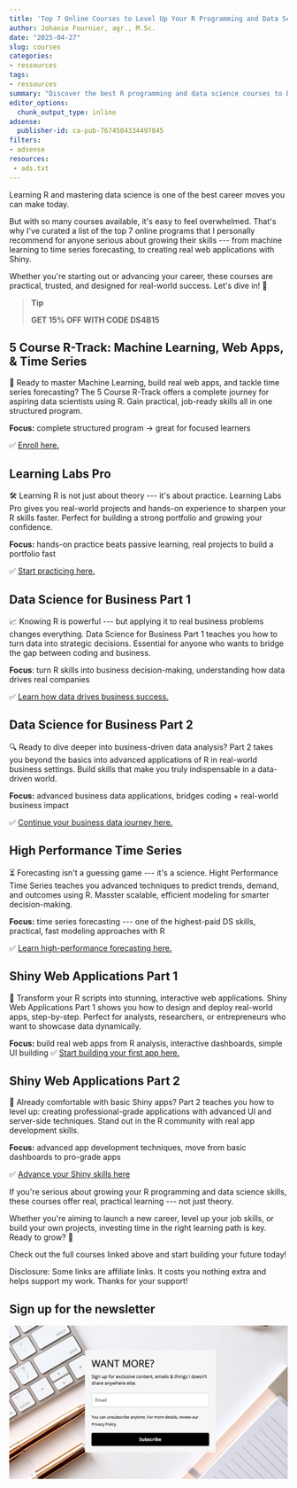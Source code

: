 ```yaml
---
title: 'Top 7 Online Courses to Level Up Your R Programming and Data Science Skills (2025 Edition)'
author: Johanie Fournier, agr., M.Sc.
date: "2025-04-27"
slug: courses
categories:
- ressources
tags:
- ressources
summary: "Discover the best R programming and data science courses to boost your skills, build real-world projects, and grow your career. Start learning smarter today!"
editor_options: 
  chunk_output_type: inline
adsense:
  publisher-id: ca-pub-7674504334497845
filters:
- adsense
resources:
 - ads.txt 
---
```


<script async src="https://pagead2.googlesyndication.com/pagead/js/adsbygoogle.js?client=ca-pub-7674504334497845" crossorigin="anonymous"></script>

Learning R and mastering data science is one of the best career moves you can make today.

But with so many courses available, it's easy to feel overwhelmed.
That's why I've curated a list of the top 7 online programs that I personally recommend for anyone serious about growing their skills --- from machine learning to time series forecasting, to creating real web applications with Shiny.

Whether you're starting out or advancing your career, these courses are practical, trusted, and designed for real-world success.
Let's dive in! 🚀

> **Tip**
>
> **GET 15% OFF WITH CODE DS4B15**

## 5 Course R-Track: Machine Learning, Web Apps, & Time Series

🚀 Ready to master Machine Learning, build real web apps, and tackle time series forecasting? The 5 Course R-Track offers a complete journey for aspiring data scientists using R. Gain practical, job-ready skills all in one structured program.

**Focus:** complete structured program → great for focused learners

✅ [Enroll here.](Yhttps://university.business-science.io/p/5-course-bundle-machine-learning-web-apps-time-series/?coupon_code=DS4B15&affcode=173166_sqpk4nck)

## Learning Labs Pro

🛠️ Learning R is not just about theory --- it's about practice. Learning Labs Pro gives you real-world projects and hands-on experience to sharpen your R skills faster. Perfect for building a strong portfolio and growing your confidence.

**Focus:** hands-on practice beats passive learning, real projects to build a portfolio fast

✅ [Start practicing here.](Yhttps://university.business-science.io/p/learning-labs-pro/?coupon_code=DS4B15&affcode=173166_sqpk4nck)

## Data Science for Business Part 1

📈 Knowing R is powerful --- but applying it to real business problems changes everything. Data Science for Business Part 1 teaches you how to turn data into strategic decisions. Essential for anyone who wants to bridge the gap between coding and business.

**Focus**: turn R skills into business decision-making, understanding how data drives real companies

✅ [Learn how data drives business success.](Yhttps://university.business-science.io/p/ds4b-101-r-business-analysis-r/?coupon_code=DS4B15&affcode=173166_sqpk4nck)

## Data Science for Business Part 2

🔍 Ready to dive deeper into business-driven data analysis?
Part 2 takes you beyond the basics into advanced applications of R in real-world business settings. Build skills that make you truly indispensable in a data-driven world.

**Focus:** advanced business data applications, bridges coding + real-world business impact

✅ [Continue your business data journey here.](Yhttps://university.business-science.io/p/hr201-using-machine-learning-h2o-lime-to-predict-employee-turnover/?coupon_code=DS4B15&affcode=173166_sqpk4nck)

## High Performance Time Series

⏳ Forecasting isn't a guessing game --- it's a science. Hight Performance Time Series teaches you advanced techniques to predict trends, demand, and outcomes using R. Masster scalable, efficient modeling for smarter decision-making.

**Focus:** time series forecasting --- one of the highest-paid DS skills, practical, fast modeling approaches with R

✅ [Learn high-performance forecasting here.](Yhttps://university.business-science.io/p/ds4b-203-r-high-performance-time-series-forecasting/?coupon_code=DS4B15&affcode=173166_sqpk4nck)

## Shiny Web Applications Part 1

🎨 Transform your R scripts into stunning, interactive web applications. Shiny Web Applications Part 1 shows you how to design and deploy real-world apps, step-by-step. Perfect for analysts, researchers, or entrepreneurs who want to showcase data dynamically.

**Focus:** build real web apps from R analysis, interactive dashboards, simple UI building
✅ [Start building your first app here.](Yhttps://university.business-science.io/p/ds4b-102-r-shiny-web-application-business-level-1/?coupon_code=DS4B15&affcode=173166_sqpk4nck)

## Shiny Web Applications Part 2

🚀 Already comfortable with basic Shiny apps? Part 2 teaches you how to level up: creating professional-grade applications with advanced UI and server-side techniques. Stand out in the R community with real app development skills.

**Focus:** advanced app development techniques, move from basic dashboards to pro-grade apps

✅ [Advance your Shiny skills here](Yhttps://university.business-science.io/p/expert-shiny-developer-with-aws-course-ds4b-202a-r/?coupon_code=DS4B15&affcode=173166_sqpk4nck)

If you're serious about growing your R programming and data science skills,
these courses offer real, practical learning --- not just theory.

Whether you're aiming to launch a new career, level up your job skills, or build your own projects, investing time in the right learning path is key.
Ready to grow? 🚀

Check out the full courses linked above and start building your future today!

Disclosure: Some links are affiliate links. It costs you nothing extra and helps support my work. Thanks for your support!

## Sign up for the newsletter

<a href = "https://dashboard.mailerlite.com/forms/1478852/152663752035010469/share"> ![](sign_up.png)
</a>

<br>
